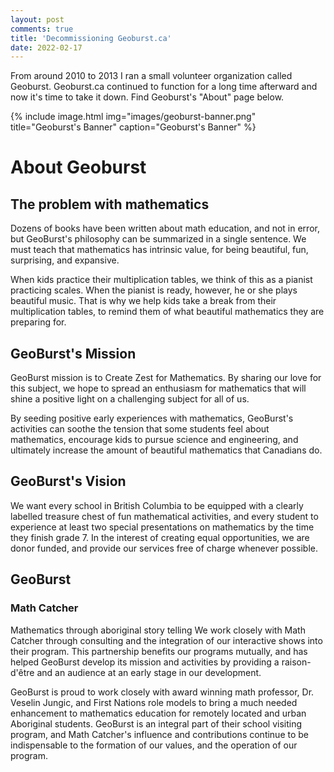```yaml
---
layout: post
comments: true
title: 'Decommissioning Geoburst.ca'
date: 2022-02-17
---
```


From around 2010 to 2013 I ran a small volunteer organization called Geoburst. Geoburst.ca continued to function for a long time afterward and now it's time to take it down. Find Geoburst's "About" page below.

{% include image.html
    img="images/geoburst-banner.png"
    title="Geoburst's Banner"
    caption="Geoburst's Banner"
    %}

# About Geoburst

## The problem with mathematics

Dozens of books have been written about math education, and not in error, but GeoBurst's philosophy can be summarized in a single sentence. We must teach that mathematics has intrinsic value, for being beautiful, fun, surprising, and expansive.

When kids practice their multiplication tables, we think of this as a pianist practicing scales. When the pianist is ready, however, he or she plays beautiful music. That is why we help kids take a break from their multiplication tables, to remind them of what beautiful mathematics they are preparing for.

## GeoBurst's Mission

GeoBurst mission is to Create Zest for Mathematics. By sharing our love for this subject, we hope to spread an enthusiasm for mathematics that will shine a positive light on a challenging subject for all of us.

By seeding positive early experiences with mathematics, GeoBurst's activities can soothe the tension that some students feel about mathematics, encourage kids to pursue science and engineering, and ultimately increase the amount of beautiful mathematics that Canadians do.

## GeoBurst's Vision

We want every school in British Columbia to be equipped with a clearly labelled treasure chest of fun mathematical activities, and every student to experience at least two special presentations on mathematics by the time they finish grade 7. In the interest of creating equal opportunities, we are donor funded, and provide our services free of charge whenever possible.

## GeoBurst

### Math Catcher

Mathematics through aboriginal story telling
We work closely with Math Catcher through consulting and the integration of our interactive shows into their program. This partnership benefits our programs mutually, and has helped GeoBurst develop its mission and activities by providing a raison-d'être and an audience at an early stage in our development.

GeoBurst is proud to work closely with award winning math professor, Dr. Veselin Jungic, and First Nations role models to bring a much needed enhancement to mathematics education for remotely located and urban Aboriginal students. GeoBurst is an integral part of their school visiting program, and Math Catcher's influence and contributions continue to be indispensable to the formation of our values, and the operation of our program.

